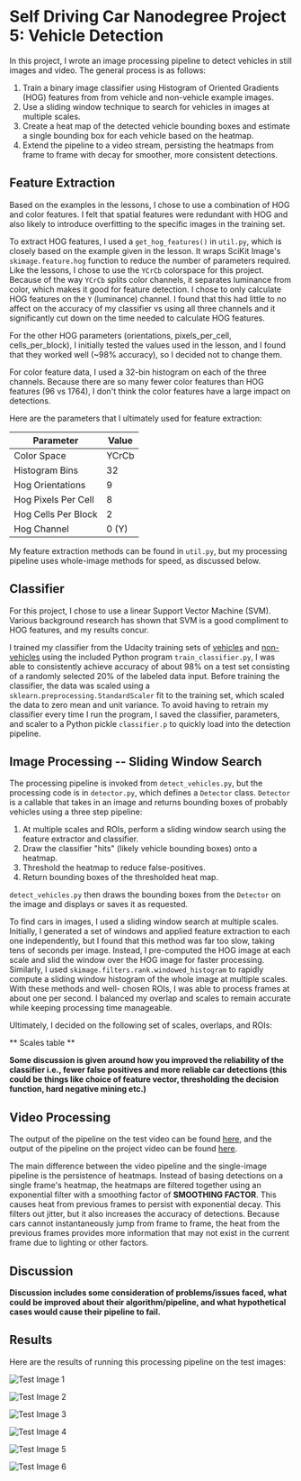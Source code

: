 Self Driving Car Nanodegree Project 5: Vehicle Detection
========================================================

In this project, I wrote an image processing pipeline to detect vehicles in
still images and video. The general process is as follows:

1. Train a binary image classifier using Histogram of Oriented Gradients (HOG)
  features from from vehicle and non-vehicle example images.
2. Use a sliding window technique to search for vehicles in images at multiple
  scales.
3. Create a heat map of the detected vehicle bounding boxes and estimate a
  single bounding box for each vehicle based on the heatmap.
4. Extend the pipeline to a video stream, persisting the heatmaps from frame
  to frame with decay for smoother, more consistent detections.


Feature Extraction
------------------

Based on the examples in the lessons, I chose to use a combination of HOG and
color features. I felt that spatial features were redundant with HOG and also
likely to introduce overfitting to the specific images in the training set.

To extract HOG features, I used a `get_hog_features()` in `util.py`, which is
closely based on the example given in the lesson. It wraps SciKit Image's
`skimage.feature.hog` function to reduce the number of parameters required. Like
the lessons, I chose to use the `YCrCb` colorspace for this project. Because of
the way `YCrCb` splits color channels, it separates luminance from color, which
makes it good for feature detection. I chose to only calculate HOG features on
the `Y` (luminance) channel. I found that this had little to no affect on the
accuracy of my classifier vs using all three channels and it significantly cut
down on the time needed to calculate HOG features.

For the other HOG parameters (orientations, pixels_per_cell, cells_per_block), I
initially tested the values used in the lesson, and I found that they worked
well (~98% accuracy), so I decided not to change them.

For color feature data, I used a 32-bin histogram on each of the three channels.
Because there are so many fewer color features than HOG features (96 vs 1764), I
don't think the color features have a large impact on detections.

Here are the parameters that I ultimately used for feature extraction:

| Parameter           | Value |
|---------------------|-------|
| Color Space         | YCrCb |
| Histogram Bins      | 32    |
| Hog Orientations    | 9     |
| Hog Pixels Per Cell | 8     |
| Hog Cells Per Block | 2     |
| Hog Channel         | 0 (Y) |

My feature extraction methods can be found in `util.py`, but my processing
pipeline uses whole-image methods for speed, as discussed below.

Classifier
----------

For this project, I chose to use a linear Support Vector Machine (SVM). Various
background research has shown that SVM is a good compliment to HOG features, and
my results concur.

I trained my classifier from the Udacity training sets of
[vehicles](https://s3.amazonaws.com/udacity-sdc/Vehicle_Tracking/vehicles.zip)
and [non-vehicles](https://s3.amazonaws.com/udacity-sdc/Vehicle_Tracking/non-vehicles.zip)
using the included Python program  `train_classifier.py`, I was able
to consistently achieve accuracy of about 98% on a test set consisting of a
randomly selected 20% of the labeled data input. Before training the classifier,
the data was scaled using a `sklearn.preprocessing.StandardScaler` fit to the
training set, which scaled the data to zero mean and unit variance. To avoid
having to retrain my classifier every time I run the program, I saved the
classifier, parameters, and scaler to a Python pickle `classifier.p` to quickly
load into the detection pipeline.

Image Processing -- Sliding Window Search
-----------------------------------------

The processing pipeline is invoked from `detect_vehicles.py`, but the processing
code is in `detector.py`, which defines a `Detector` class. `Detector` is a
callable that takes in an image and returns bounding boxes of probably vehicles
using a three step pipeline:

1. At multiple scales and ROIs, perform a sliding window search using the
  feature extractor and classifier.
2. Draw the classifier "hits" (likely vehicle bounding boxes) onto a heatmap.
3. Threshold the heatmap to reduce false-positives.
4. Return bounding boxes of the thresholded heat map.

`detect_vehicles.py` then draws the bounding boxes from the `Detector` on the
image and displays or saves it as requested.

To find cars in images, I used a sliding window search at multiple scales.
Initially, I generated a set of windows and applied feature extraction to each
one independently, but I found that this method was far too slow, taking tens
of seconds per image. Instead, I pre-computed the HOG image at each scale and
slid the window over the HOG image for faster processing. Similarly, I used
`skimage.filters.rank.windowed_histogram` to rapidly compute a sliding window
histogram of the whole image at multiple scales. With these methods and well-
chosen ROIs, I was able to process frames at about one per second. I balanced
my overlap and scales to remain accurate while keeping processing time
manageable.

Ultimately, I decided on the following set of scales, overlaps, and ROIs:

** Scales table **

**Some discussion is given around how you improved the reliability of the classifier i.e., fewer false positives and more reliable car detections (this could be things like choice of feature vector, thresholding the decision function, hard negative mining etc.)**

Video Processing
----------------

The output of the pipeline on the test video can be found [here](test_video_out.mp4),
and the output of the pipeline on the project video can be found
[here](project_video_out.mp4).

The main difference between the video pipeline and the single-image pipeline is
the persistence of heatmaps. Instead of basing detections on a single frame's
heatmap, the heatmaps are filtered together using an exponential filter with a
smoothing factor of **SMOOTHING FACTOR**. This causes heat from previous frames
to persist with exponential decay. This filters out jitter, but it also
increases the accuracy of detections. Because cars cannot instantaneously jump
from frame to frame, the heat from the previous frames provides more information
that may not exist in the current frame due to lighting or other factors.

Discussion
----------

**Discussion includes some consideration of problems/issues faced, what could be improved about their algorithm/pipeline, and what hypothetical cases would cause their pipeline to fail.**

Results
-------

Here are the results of running this processing pipeline on the test images:

![Test Image 1](output_images/test1.jpg)

![Test Image 2](output_images/test2.jpg)

![Test Image 3](output_images/test3.jpg)

![Test Image 4](output_images/test4.jpg)

![Test Image 5](output_images/test5.jpg)

![Test Image 6](output_images/test6.jpg)

